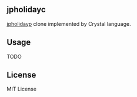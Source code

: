 jpholidayc
----------

[jpholidayp](https://github.com/emasaka/jpholidayp) clone implemented by Crystal language.

## Usage
TODO

## License
MIT License
